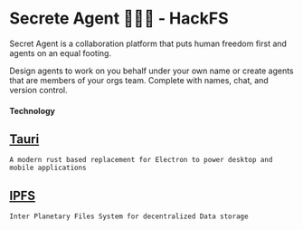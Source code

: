 # Secrete Agent 🕵🏻‍♂️ - HackFS

Secret Agent is a collaboration platform that puts human freedom first and agents on an equal footing.

Design agents to work on you behalf under your own name or create agents that are members of your orgs team. Complete with names, chat, and version control.

#### Technology

## [Tauri](https://tauri.app/)

    A modern rust based replacement for Electron to power desktop and mobile applications

## [IPFS](https://ipfs.tech/)

    Inter Planetary Files System for decentralized Data storage

